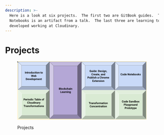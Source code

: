 ```yaml
---
description: >-
  Here is a look at six projects.  The first two are GitBook guides.  The Code
  Notebooks is an artifact from a talk.  The last three are learning tools I
  developed working at Cloudinary.
---
```


# Projects

<figure><img src="../.gitbook/assets/gitbook-projects (1).png" alt=""><figcaption><p>Projects</p></figcaption></figure>

